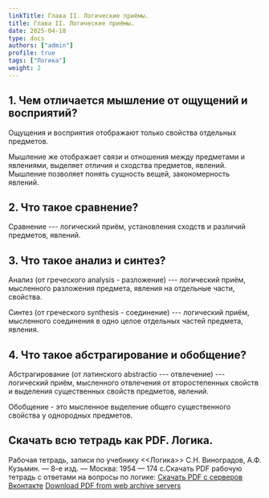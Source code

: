 ```yaml
---
linkTitle: Глава II. Логические приёмы.
title: Глава II. Логические приёмы.
date: 2025-04-18
type: docs
authors: ["admin"]
profile: true
tags: ["Логика"]
weight: 2
---
```


## 1. Чем отличается мышление от ощущений и восприятий?

Ощущения и восприятия отображают только свойства отдельных предметов. 

Мышление же отображает связи и отношения между предметами и явлениями, выделяет отличия и сходства предметов, явлений. Мышление позволяет понять сущность вещей, закономерность явлений.

## 2. Что такое сравнение?

Сравнение --- логический приём, установления сходств и различий предметов, явлений.

## 3. Что такое анализ и синтез?

Анализ (от греческого analysis - разложение) --- логический приём, мысленного разложения предмета, явления на отдельные части, свойства.

Синтез (от греческого synthesis - соединение) --- логический приём, мысленного соединения в одно целое отдельных частей предмета, явления.


## 4. Что такое абстрагирование и обобщение?

Абстрагирование (от латинского abstractio --- отвлечение) --- логический приём, мысленного отвлечения от второстепенных свойств и выделения существенных свойств предметов, явлений.

Обобщение - это мысленное выделение общего существенного свойства у однородных предметов.

## Скачать всю тетрадь как PDF. Логика.

Рабочая тетрадь, записи по учебнику <<Логика>> С.Н. Виноградов, А.Ф. Кузьмин. — 8-е изд. — Москва: 1954 — 174 c.Скачать PDF рабочую тетрадь с ответами на вопросы по логике: [Скачать PDF с серверов Вконтакте](https://vk.com/doc-228086099_684103229) [Download PDF from web archive servers](https://ia800808.us.archive.org/34/items/logika-vladin-1-2025/Logika_Vladin_1_2025.pdf)